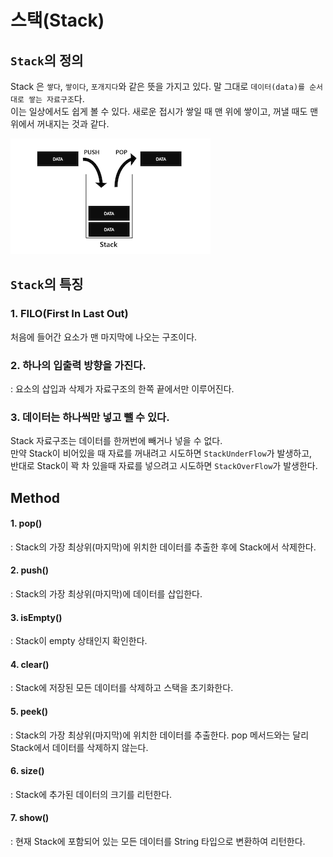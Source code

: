 # 스택(Stack)

## `Stack`의 정의
Stack 은 `쌓다`, `쌓이다`, `포개지다`와 같은 뜻을 가지고 있다. 말 그대로 `데이터(data)를 순서대로 쌓는 자료구조`다.  
이는 일상에서도 쉽게 볼 수 있다. 새로운 접시가 쌓일 때 맨 위에 쌓이고, 꺼낼 때도 맨 위에서 꺼내지는 것과 같다.

![](z(stack).png)

## `Stack`의 특징
### 1. FILO(First In Last Out)  
처음에 들어간 요소가 맨 마지막에 나오는 구조이다.
### 2. 하나의 입출력 방향을 가진다.  
: 요소의 삽입과 삭제가 자료구조의 한쪽 끝에서만 이루어진다.
### 3. 데이터는 하나씩만 넣고 뺄 수 있다.
Stack 자료구조는 데이터를 한꺼번에 빼거나 넣을 수 없다.  
만약 Stack이 비어있을 때 자료를 꺼내려고 시도하면 `StackUnderFlow`가 발생하고,  
반대로 Stack이 꽉 차 있을때 자료를 넣으려고 시도하면 `StackOverFlow`가 발생한다.

## Method
#### 1. pop()
: Stack의 가장 최상위(마지막)에 위치한 데이터를 추출한 후에 Stack에서 삭제한다.
#### 2. push()
: Stack의 가장 최상위(마지막)에 데이터를 삽입한다.
#### 3. isEmpty()
: Stack이 empty 상태인지 확인한다.
#### 4. clear()
: Stack에 저장된 모든 데이터를 삭제하고 스택을 초기화한다.
#### 5. peek()
: Stack의 가장 최상위(마지막)에 위치한 데이터를 추출한다. pop 메서드와는 달리 Stack에서 데이터를 삭제하지 않는다.
#### 6. size()
: Stack에 추가된 데이터의 크기를 리턴한다.
#### 7. show() 
: 현재 Stack에 포함되어 있는 모든 데이터를 String 타입으로 변환하여 리턴한다.


[//]: # (https://cocoon1787.tistory.com/705?category=831125)